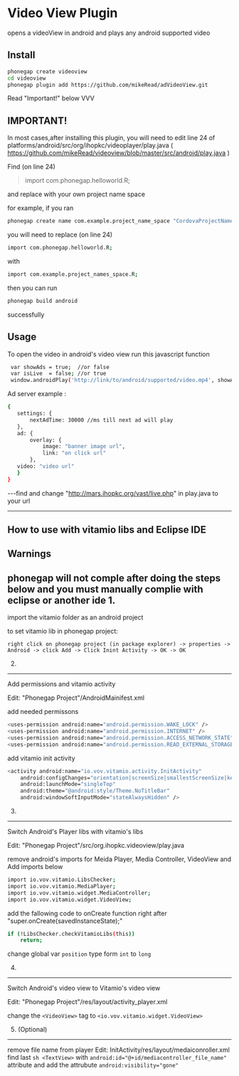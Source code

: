 Video View Plugin
=========
opens a videoView in android and plays any android supported video

Install
---
```sh
phonegap create videoview
cd videoview
phonegap plugin add https://github.com/mikeRead/adVideoView.git
```
Read "Important!" below VVV

IMPORTANT!
----
In most cases,after installing this plugin, you will need to edit line 24 of platforms/android/src/org/ihopkc/videoplayer/play.java ( https://github.com/mikeRead/videoview/blob/master/src/android/play.java )

Find (on line 24) 

> import com.phonegap.helloworld.R;

and replace with your own project name space

for example, if you ran 

```sh 
phonegap create name com.example.project_name_space "CordovaProjectName"
```
you will need to replace (on line 24)
```sh 
import com.phonegap.helloworld.R;
```
with

```sh 
import com.example.project_names_space.R;
```
then you can run 
```sh 
phonegap build android
```
successfully


Usage
---
To open the video in android's video view run this javascript function
```sh 
 var showAds = true;  //or false
 var isLive  = false; //or true
 window.androidPlay('http://link/to/android/supported/video.mp4', showAds, isLive);
```
 Ad server example :
 ```sh 
{
    settings: {
        nextAdTime: 30000 //ms till next ad will play
    },
    ad: {
        overlay: {
            image: "banner image url",
            link: "on click url"
        },
    video: "video url"
    }
}
 ```
---find and change "http://mars.ihopkc.org/vast/live.php" in play.java to your url



----------------------------------------------------------
How to use with vitamio libs and Eclipse IDE
---
Warnings
---
phonegap will not comple after doing the steps below and you must manually complie with eclipse or another ide
1.
---
import the vitamio folder as an android project

to set vitamio lib in phonegap project:

```right click on phonegap project (in package explorer) -> properties -> Android -> click Add -> Click Inint Activity -> OK -> OK```

2.
---
Add permissions and vitamio activity

Edit: "Phonegap Project"/AndroidMainifest.xml

add needed permissons

```sh
<uses-permission android:name="android.permission.WAKE_LOCK" />
<uses-permission android:name="android.permission.INTERNET" />
<uses-permission android:name="android.permission.ACCESS_NETWORK_STATE" />
<uses-permission android:name="android.permission.READ_EXTERNAL_STORAGE" /> 
```	

add  vitamio init activity
```sh
<activity android:name="io.vov.vitamio.activity.InitActivity"
    android:configChanges="orientation|screenSize|smallestScreenSize|keyboard|keyboardHidden|navigation"
    android:launchMode="singleTop"
    android:theme="@android:style/Theme.NoTitleBar"
    android:windowSoftInputMode="stateAlwaysHidden" />
```

3.
---
Switch Android's Player libs with vitamio's libs

Edit: "Phonegap Project"/src/org.ihopkc.videoview/play.java

remove android's imports for Meida Player, Media Controller, VideoView and Add imports below
```sh 
import io.vov.vitamio.LibsChecker;
import io.vov.vitamio.MediaPlayer;
import io.vov.vitamio.widget.MediaController;
import io.vov.vitamio.widget.VideoView;
```


add the fallowing code to onCreate function right after "super.onCreate(savedInstanceState);"
```sh
if (!LibsChecker.checkVitamioLibs(this))
    return;
```
 
 change global var ```position``` type form  ```int``` to  ```long ```

4.
---
Switch Android's video view to Vitamio's video view

Edit: "Phonegap Project"/res/layout/activity_player.xml 

change the ```<VideoView>``` tag to ```<io.vov.vitamio.widget.VideoView>``` 

5. (Optional)
---
 remove file name from player
Edit: InitActivity/res/layout/medaiconroller.xml
	find last ```sh <TextView>``` with ```android:id="@+id/mediacontroller_file_name"``` attribute and add the attrubute ```android:visibility="gone"```

